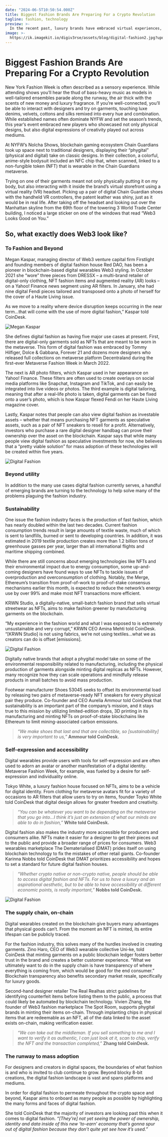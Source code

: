 ```yaml
---
date: "2024-06-5T10:50:54.000Z"
title: Biggest Fashion Brands Are Preparing For a Crypto Revolution
tagline: fashion, technology
preview: >-
  In the recent past, luxury brands have embraced virtual experiences, infusing technology into their product design and even collaborations with tech-brands for more crossover appeal.
image: >-
  https://ik.imagekit.io/digiv3rse/assets/blog/digital-fashion2.jpg?updatedAt=1717958297406
---
```


# Biggest Fashion Brands Are Preparing For a Crypto Revolution

New York Fashion Week is often described as a sensory experience. While attending shows you’ll hear the thud of bass-heavy music as models in well-tailored ensembles parade along the runway, the air thick with the scents of new money and luxury fragrance. If you’re well-connected, you’ll be able to interact with designers and try on garments, touching luxe denims, velvets, cottons and silks remixed into every hue and combination.
While established names often dominate NYFW and set the season’s trends, this year’s event embraced new players who showcased not only physical designs, but also digital expressions of creativity played out across mediums.

At NYFW’s Nolcha Shows, blockchain gaming ecosystem Chain Guardians took up space next to traditional designers, displaying their “phygital” (physical and digital) take on classic designs. In their collection, a colorful, anime-style bodysuit included an NFC chip that, when scanned, linked to a non-fungible token (NFT) that is wearable in the Chain Guardians metaverse.

Trying on one of their garments meant not only physically putting it on my body, but also interacting with it inside the brand’s virtual storefront using a virtual reality (VR) headset. Picking up a pair of digital Chain Guardian shoes with the handheld VR controllers, the patent leather was shiny, just as it would be in real life.
After taking off the headset and looking out over the Manhattan skyline from the 69th floor of the towering 3 World Trade Center building, I noticed a large sticker on one of the windows that read “Web3 Looks Good on You.”

## So, what exactly does Web3 look like?‌

### To Fashion and Beyond

Megan Kaspar, managing director of Web3 venture capital firm Firstlight and founding members of digital fashion house Red DAO, has been a pioneer in blockchain-based digital wearables Web3 styling. In October 2021 she “wore” three pieces from DRESSX – a multi-brand retailer of digital-only clothing, NFT fashion items and augmented reality (AR) looks – on a Yahoo! Finance news segment using AR filters. In January, she had nine digital Fendi pieces tailored and transposed onto a photo of herself for the cover of a Haute Living issue.

‌As we move to a reality where device disruption keeps occurring in the near term…that will come with the use of more digital fashion,” Kaspar told CoinDesk.

![Megan Kaspar](https://ik.imagekit.io/digiv3rse/assets/blog/MK-3.jpg?updatedAt=1717958861426)

She defines digital fashion as having five major use cases at present.
First, there are digital-only garments sold as NFTs that are meant to be worn in the metaverse. This form of digital fashion was embraced by Tommy Hilfiger, Dolce & Gabbana, Forever 21 and dozens more designers who released full collections on metaverse platform Decentraland during the first-ever Metaverse Fashion Week in March 2022.

The next is AR photo filters, which Kaspar used in her appearance on Yahoo! Finance. These filters are often used to create overlays on social media platforms like Snapchat, Instagram and TikTok, and can easily be integrated into live videos or photos. The third example is digital tailoring, meaning that after a real-life photo is taken, digital garments can be fixed onto a user’s photo, which is how Kaspar flexed Fendi on her Haute Living magazine cover.

Lastly, Kaspar notes that people can also view digital fashion as investable assets – whether that means purchasing NFT garments as speculative assets, such as a pair of NFT sneakers to resell for a profit. Alternatively, investors who purchase a rare digital designer handbag can prove their ownership over the asset on the blockchain.
Kaspar says that while many people view digital fashion as speculative investments for now, she believes that a “pretty viable solution” for mass adoption of these technologies will be created within five years.

![Digital Fashion](https://ik.imagekit.io/digiv3rse/assets/blog/IMG_0135.JPG?updatedAt=1717957317475)

### Beyond utility

In addition to the many use cases digital fashion currently serves, a handful of emerging brands are turning to the technology to help solve many of the problems plaguing the fashion industry.

### Sustainability

One issue the fashion industry faces is the production of fast fashion, which has nearly doubled within the last two decades. Current fashion consumption trends result in large amounts of textile waste, much of which is sent to landfills, burned or sent to developing countries. In addition, it was estimated in 2019 textile production creates more than 1.2 billion tons of greenhouse gasses per year, larger than all international flights and maritime shipping combined.

While there are still concerns about emerging technologies like NFTs and their environmental impact due to energy consumption, some up-and-coming designers have found ways to use NFTs to tackle issues of overproduction and overconsumption of clothing. Notably, the Merge, Ethereum’s transition from proof-of-work to proof-of-stake consensus mechanisms earlier this month, is expected to reduce the network’s energy use by over 99% and make most NFT transactions more efficient.

KRWN Studio, a digitally-native, small-batch fashion brand that sells virtual streetwear as NFTs, aims to make fashion greener by manufacturing garments on the blockchain.

“My experience in the fashion world and what I was exposed to is extremely unsustainable and very corrupt,” KRWN CEO Amina Mehti told CoinDesk. “[KRWN Studio] is not using fabrics, we’re not using textiles…what we as creators can do is offset [emissions].

![Digital Fashion](https://ik.imagekit.io/digiv3rse/assets/blog/IMG_0156.JPG?updatedAt=1717957317453)

Digitally native brands that adopt a phygital model take on some of the environmental responsibility related to manufacturing, including the physical production of garments alongside minting digital replicas as NFTs. However, many recognize how they can scale operations and mindfully release products in small batches to avoid mass production.

Footwear manufacturer Shoes 53045 seeks to offset its environmental load by releasing two pairs of metaverse-ready NFT sneakers for every physical pair they produce. Co-founder and CEO Aurelia Ammour told CoinDesk that sustainability is an important part of the company’s mission, and it stays true to this mission by utilizing limited-edition drops, 3D printing in its manufacturing and minting NFTs on proof-of-stake blockchains like Ethereum to limit mining-associated carbon emissions.

> _“We make shoes that last and that are collectible, so [sustainability] is very important to us,”_ **Ammour told CoinDesk.**

### Self-expression and accessibility

Digital wearables provide users with tools for self-expression and are often used to adorn an avatar or another manifestation of a digital identity. Metaverse Fashion Week, for example, was fueled by a desire for self-expression and individuality online.

Tokyo White, a luxury fashion house focused on NFTs, aims to be a vehicle for digital identity. From clothing for metaverse avatars fit for a variety of occasions to AR filters that allow users to try on items, founder Toyko White told CoinDesk that digital design allows for greater freedom and creativity.

> _“You can be whatever you want to be depending on the metaverse that you go into…I think it’s just an extension of what our minds are able to do in fashion,”_ **White told CoinDesk.**

Digital fashion also makes the industry more accessible for producers and consumers alike. NFTs make it easier for a designer to get their pieces out to the public and provide a broader range of prices for consumers.
Web3 wearables marketplace The Dematerialised (DMAT) prides itself on using blockchain technology to fix the mistakes of other retail giants. Co-founder Karinna Nobbs told CoinDesk that DMAT prioritizes accessibility and hopes to set a standard for future digital fashion houses.

> _“Whether crypto native or non-crypto native, people should be able to access digital fashion and NFTs. For us to have a luxury and an aspirational aesthetic, but to be able to have accessibility at different economic points, is really important,”_ **Nobbs told CoinDesk.**

![Digital Fashion](https://ik.imagekit.io/digiv3rse/assets/blog/digital-fashion2.jpg?updatedAt=1717958297406)

### The supply chain, on-chain

Digital wearables created on the blockchain give buyers many advantages that physical goods can’t. From the moment an NFT is minted, its entire lifespan can be publicly traced.

For the fashion industry, this solves many of the hurdles involved in creating garments. Zino Haro, CEO of Web3 wearable collective Uni-ke, told CoinDesk that minting garments on a public blockchain ledger fosters better trust in the brand and creates a better customer experience.
“What we ultimately want to do in the supply chain is have transparency of where everything is coming from, which would be good for the end consumer.”
Blockchain transparency also benefits secondary market resale, specifically for luxury goods.

Second-hand designer retailer The Real Realhas strict guidelines for identifying counterfeit items before listing them to the public, a process that could likely be automated by blockchain technology.
Vivien Zhang, the founder of Web3 fashion marketplace The Spot Room, supports phygital brands in minting their items on-chain. Through implanting chips in physical items that are redeemable as an NFT, all of the data linked to the asset exists on-chain, making verification easier.

> _“We can take out the middleman. If you sell something to me and I want to verify it as authentic, I can just look at it, scan to chip, verify the NFT and the transaction completed,”_ **Zhang told CoinDesk.**

### The runway to mass adoption

For designers and creators in digital spaces, the boundaries of what fashion is and who is invited to club continue to grow. Beyond blocky 8-bit creations, the digital fashion landscape is vast and spans platforms and mediums.

In order for digital fashion to permeate throughout the crypto space and beyond, Kaspar aims to onboard as many people as possible by highlighting the many forms and faces of digital fashion.

She told CoinDesk that the majority of investors are looking past this when it comes to digital fashion. _“[They’re] not yet seeing the power of ownership, identity and data inside of this new ‘to-earn’ economy that’s gonna spur out of digital fashion because they don’t quite yet see how it’s used.”_
